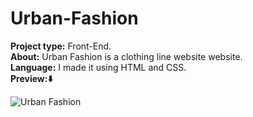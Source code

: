 # Urban-Fashion
<b>Project type:</b> Front-End.<br>
<b>About:</b> Urban Fashion is a clothing line website website.<br>
<b>Language:</b> I made it using HTML and CSS.<br>
<b>Preview:⬇️</b><br>

![Urban Fashion](https://user-images.githubusercontent.com/82251942/116775349-66adc000-aa84-11eb-8c59-3d9e65ee64cf.jpg)
